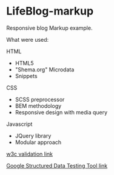 # LifeBlog-markup

Responsive blog Markup example.

What were used:

HTML
* HTML5
* "Shema.org" Microdata
* Snippets

CSS
* SCSS preprocessor
* BEM methodology
* Responsive design with media query

Javascript
* JQuery library
* Modular approach

[w3c validation link](https://validator.w3.org/nu/?doc=http%3A%2F%2Fserver.sergeome.com%2Fportfolio%2Flifeblog%2F)

[Google Structured Data Testing Tool link](https://search.google.com/structured-data/testing-tool#url=http%3A%2F%2Fserver.sergeome.com%2Fportfolio%2Flifeblog%2F)